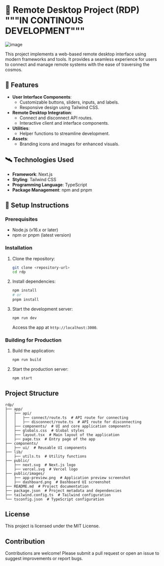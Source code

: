 # 🌌 Remote Desktop Project (RDP)  """IN CONTINOUS DEVELOPMENT"""

![image](https://github.com/user-attachments/assets/0675d51c-91c0-420c-b705-d961bab796c4)


This project implements a web-based remote desktop interface using modern frameworks and tools. It provides a seamless experience for users to connect and manage remote systems with the ease of traversing the cosmos.

## 🚀 Features
- **User Interface Components**:
  - Customizable buttons, sliders, inputs, and labels.
  - Responsive design using Tailwind CSS.
- **Remote Desktop Integration**:
  - Connect and disconnect API routes.
  - Interactive client and interface components.
- **Utilities**:
  - Helper functions to streamline development.
- **Assets**:
  - Branding icons and images for enhanced visuals.

## 🛰️ Technologies Used
- **Framework**: Next.js
- **Styling**: Tailwind CSS
- **Programming Language**: TypeScript
- **Package Management**: npm and pnpm

## 🌠 Setup Instructions

### Prerequisites
- Node.js (v16.x or later)
- npm or pnpm (latest version)

### Installation
1. Clone the repository:
   ```bash
   git clone <repository-url>
   cd rdp

2. Install dependencies:
   ```bash
   npm install
   # or
   pnpm install
   ```

3. Start the development server:
   ```bash
   npm run dev
   ```
   Access the app at `http://localhost:3000`.

### Building for Production
1. Build the application:
   ```bash
   npm run build
   ```

2. Start the production server:
   ```bash
   npm start
   ```

## Project Structure
```
rdp/
├── app/
│   ├── api/
│   │   ├── connect/route.ts  # API route for connecting
│   │   ├── disconnect/route.ts  # API route for disconnecting
│   ├── components/  # UI and core application components
│   ├── globals.css  # Global styles
│   ├── layout.tsx  # Main layout of the application
│   ├── page.tsx  # Entry page of the app
├── components/
│   ├── ui/  # Reusable UI components
├── lib/
│   ├── utils.ts  # Utility functions
├── public/
│   ├── next.svg  # Next.js logo
│   ├── vercel.svg  # Vercel logo
├── public/images/
│   ├── app-preview.png  # Application preview screenshot
│   ├── dashboard.png  # Dashboard UI screenshot
├── README.md  # Project documentation
├── package.json  # Project metadata and dependencies
├── tailwind.config.ts  # Tailwind configuration
└── tsconfig.json  # TypeScript configuration
```

## License
This project is licensed under the MIT License.

## Contribution
Contributions are welcome! Please submit a pull request or open an issue to suggest improvements or report bugs.

